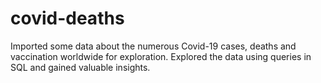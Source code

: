 # covid-deaths
Imported some data about the numerous Covid-19 cases, deaths and vaccination worldwide for exploration.
Explored the data using queries in SQL and gained valuable insights.
